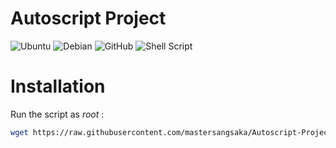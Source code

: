 # Autoscript Project

![Ubuntu](https://img.shields.io/badge/Ubuntu_20+-E95420?style=for-the-badge&logo=ubuntu&logoColor=white)
![Debian](https://img.shields.io/badge/Debian_10+-D70A53?style=for-the-badge&logo=debian&logoColor=white)
![GitHub](https://img.shields.io/badge/GitHub-100000?style=for-the-badge&logo=github&logoColor=white)
![Shell Script](https://img.shields.io/badge/Bash_Script-%23121011.svg?style=for-the-badge&logo=gnu-bash&logoColor=white)

# Installation
Run the script as *root* :
```Bash
wget https://raw.githubusercontent.com/mastersangsaka/Autoscript-Project/main/setup.sh && chmod +x setup.sh && ./setup.sh
```
